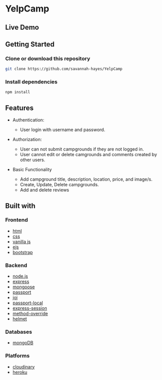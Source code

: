 # YelpCamp

## Live Demo

## Getting Started

### Clone or download this repository

```sh
git clone https://github.com/savannah-hayes/YelpCamp
```

### Install dependencies

```sh
npm install
```

## Features

* Authentication:
    * User login with username and password.

* Authorization:
    * User can not submit campgrounds if they are not logged in.  
    * User cannot edit or delete camgrounds and comments created by other users.

* Basic Functionality
    * Add campground title, description, location, price, and image/s.
    * Create, Update, Delete campgrounds.
    * Add and delete reviews

## Built with

### Frontend

* [html](https://developer.mozilla.org/en-US/docs/Web/HTML)
* [css](https://developer.mozilla.org/en-US/docs/Web/CSS)
* [vanilla js](https://developer.mozilla.org/en-US/docs/Web/JavaScript)
* [ejs](http://ejs.co/)
* [bootstrap](https://getbootstrap.com/docs/3.3/)

### Backend

* [node.js](https://nodejs.org/en/)
* [express](https://expressjs.com/)
* [mongoose](http://mongoosejs.com/)
* [passport](http://www.passportjs.org/)
* [joi](https://joi.dev)
* [passport-local](https://github.com/jaredhanson/passport-local#passport-local)
* [express-session](https://github.com/expressjs/session#express-session)
* [method-override](https://github.com/expressjs/method-override#method-override)
* [helmet](https://helmetjs.github.io/)

### Databases

* [mongoDB](https://www.mongodb.com/) 

### Platforms

* [cloudinary](https://cloudinary.com/)
* [heroku](https://www.heroku.com/)
